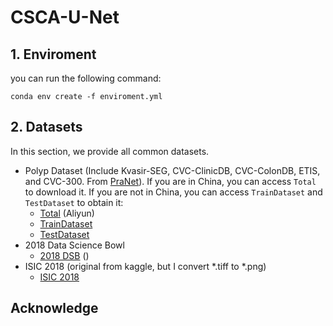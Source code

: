 # CSCA-U-Net



## 1. Enviroment

you can run the following command:
```shell
conda env create -f enviroment.yml
```

## 2. Datasets

In this section, we provide all common datasets. 

- Polyp Dataset (Include Kvasir-SEG, CVC-ClinicDB, CVC-ColonDB, ETIS, and CVC-300. From [PraNet](https://github.com/DengPingFan/PraNet)). If you are in China, you can access `Total` to download it. If you are not in China, you can access `TrainDataset` and `TestDataset` to obtain it:
  - [Total](http://little-shu.com:5244/Aliyun/Datasets/Polyp%205%20Datasets.zip) (Aliyun)
  - [TrainDataset](https://drive.google.com/file/d/1lODorfB33jbd-im-qrtUgWnZXxB94F55/view?usp=sharing)
  - [TestDataset](https://drive.google.com/file/d/1lODorfB33jbd-im-qrtUgWnZXxB94F55/view?usp=sharing)
- 2018 Data Science Bowl
  - [2018 DSB](http://little-shu.com:5244/Aliyun/Datasets/bowl.zip) ()
- ISIC 2018 (original from kaggle, but I convert *.tiff to *.png)
  - [ISIC 2018](http://little-shu.com:5244/Aliyun/Datasets/ISCI2018.zip)



## Acknowledge

